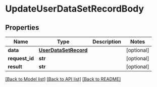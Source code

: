 # UpdateUserDataSetRecordBody

## Properties
Name | Type | Description | Notes
------------ | ------------- | ------------- | -------------
**data** | [**UserDataSetRecord**](UserDataSetRecord.md) |  | [optional] 
**request_id** | **str** |  | [optional] 
**result** | **str** |  | [optional] 

[[Back to Model list]](../README.md#documentation-for-models) [[Back to API list]](../README.md#documentation-for-api-endpoints) [[Back to README]](../README.md)



